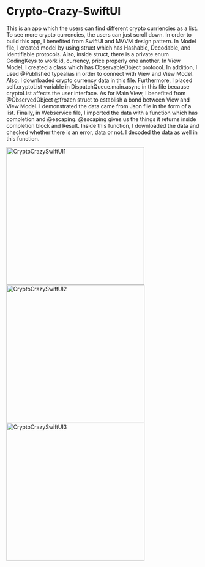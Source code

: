 # Crypto-Crazy-SwiftUI
This is an app which the users can find different crypto curriencies as a list. To see more crypto currencies, the users can just scroll down. In order to build this app, I benefited from SwiftUI and MVVM design pattern. In Model file, I created model by using struct which has Hashable, Decodable, and Identifiable protocols. Also, inside struct, there is a private enum CodingKeys to work id, currency, price properly one another. In View Model, I created a class which has ObservableObject protocol. In addition, I used @Published typealias in order to connect with View and View Model. Also, I downloaded crypto currency data in this file. Furthermore, I placed self.cryptoList variable in DispatchQueue.main.async in this file because cryptoList affects the user interface. As for Main View, I benefited from @ObservedObject @frozen struct to establish a bond between View and View Model. I demonstrated the data came from Json file in the form of a list. Finally, in Webservice file, I imported the data with a function which has completion and @escaping. @escaping gives us the things it returns inside completion block and Result. Inside this function, I downloaded the data and checked whether there is an error, data or not. I decoded the data as well in this function.

<img width="360" alt="CryptoCrazySwiftUI1" src="https://user-images.githubusercontent.com/92036779/193464731-30cd5c28-b5fc-4a51-b0b9-938494d2ca4f.png">
<img width="361" alt="CryptoCrazySwiftUI2" src="https://user-images.githubusercontent.com/92036779/193464734-2e56f515-5188-42fc-912c-e965614eb5dd.png">
<img width="361" alt="CryptoCrazySwiftUI3" src="https://user-images.githubusercontent.com/92036779/193464736-041239a8-1a9f-4cec-80d1-d0bc3a8cf06d.png">

